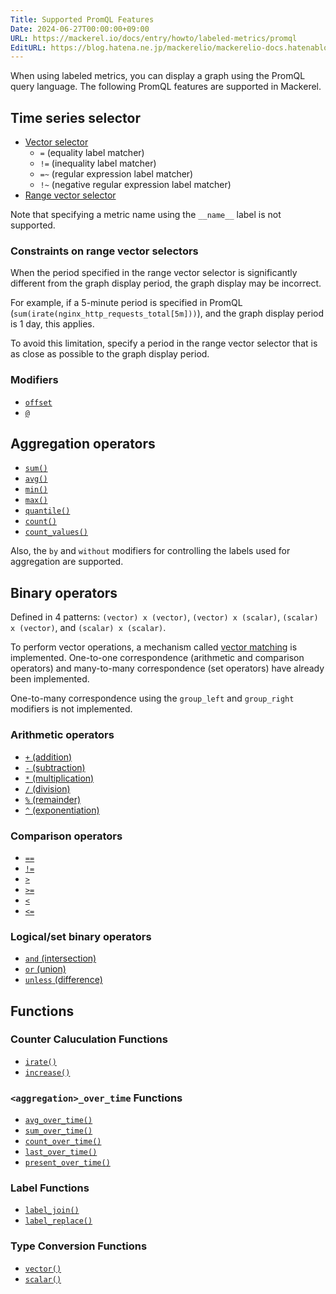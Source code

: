 ```yaml
---
Title: Supported PromQL Features
Date: 2024-06-27T00:00:00+09:00
URL: https://mackerel.io/docs/entry/howto/labeled-metrics/promql
EditURL: https://blog.hatena.ne.jp/mackerelio/mackerelio-docs.hatenablog.mackerel.io/atom/entry/6801883189090642183
---
```


When using labeled metrics, you can display a graph using the PromQL query language. The following PromQL features are supported in Mackerel.

## Time series selector

- [Vector selector](https://prometheus.io/docs/prometheus/latest/querying/basics/#instant-vector-selectors)
  - `=` (equality label matcher)
  - `!=` (inequality label matcher)
  - `=~` (regular expression label matcher)
  - `!~` (negative regular expression label matcher)
- [Range vector selector](https://prometheus.io/docs/prometheus/latest/querying/basics/#range-vector-selectors)

Note that specifying a metric name using the `__name__` label is not supported.

### Constraints on range vector selectors

When the period specified in the range vector selector is significantly different from the graph display period, the graph display may be incorrect.

For example, if a 5-minute period is specified in PromQL (`sum(irate(nginx_http_requests_total[5m]))`), and the graph display period is 1 day, this applies.

To avoid this limitation, specify a period in the range vector selector that is as close as possible to the graph display period.

### Modifiers

- [`offset`](https://prometheus.io/docs/prometheus/latest/querying/basics/#offset-modifier)
- [`@`](https://prometheus.io/docs/prometheus/latest/querying/basics/#modifier)

## Aggregation operators

- [`sum()`](https://prometheus.io/docs/prometheus/latest/querying/operators/#aggregation-operators)
- [`avg()`](https://prometheus.io/docs/prometheus/latest/querying/operators/#aggregation-operators)
- [`min()`](https://prometheus.io/docs/prometheus/latest/querying/operators/#aggregation-operators)
- [`max()`](https://prometheus.io/docs/prometheus/latest/querying/operators/#aggregation-operators)
- [`quantile()`](https://prometheus.io/docs/prometheus/latest/querying/operators/#aggregation-operators)
- [`count()`](https://prometheus.io/docs/prometheus/latest/querying/operators/#aggregation-operators)
- [`count_values()`](https://prometheus.io/docs/prometheus/latest/querying/operators/#aggregation-operators)

Also, the `by` and `without` modifiers for controlling the labels used for aggregation are supported.

## Binary operators

Defined in 4 patterns: `(vector) x (vector)`, `(vector) x (scalar)`, `(scalar) x (vector)`, and `(scalar) x (scalar)`.

To perform vector operations, a mechanism called [vector matching](https://prometheus.io/docs/prometheus/latest/querying/operators/#vector-matching) is implemented. One-to-one correspondence (arithmetic and comparison operators) and many-to-many correspondence (set operators) have already been implemented.

One-to-many correspondence using the `group_left` and `group_right` modifiers is not implemented.

### Arithmetic operators

- [`+` (addition)](https://prometheus.io/docs/prometheus/latest/querying/operators/#arithmetic-binary-operators)
- [`-` (subtraction)](https://prometheus.io/docs/prometheus/latest/querying/operators/#arithmetic-binary-operators)
- [`*` (multiplication)](https://prometheus.io/docs/prometheus/latest/querying/operators/#arithmetic-binary-operators)
- [`/` (division)](https://prometheus.io/docs/prometheus/latest/querying/operators/#arithmetic-binary-operators)
- [`%` (remainder)](https://prometheus.io/docs/prometheus/latest/querying/operators/#arithmetic-binary-operators)
- [`^` (exponentiation)](https://prometheus.io/docs/prometheus/latest/querying/operators/#arithmetic-binary-operators)

### Comparison operators

- [`==`](https://prometheus.io/docs/prometheus/latest/querying/operators/#comparison-binary-operators)
- [`!=`](https://prometheus.io/docs/prometheus/latest/querying/operators/#comparison-binary-operators)
- [`>`](https://prometheus.io/docs/prometheus/latest/querying/operators/#comparison-binary-operators)
- [`>=`](https://prometheus.io/docs/prometheus/latest/querying/operators/#comparison-binary-operators)
- [`<`](https://prometheus.io/docs/prometheus/latest/querying/operators/#comparison-binary-operators)
- [`<=`](https://prometheus.io/docs/prometheus/latest/querying/operators/#comparison-binary-operators)

### Logical/set binary operators

- [`and` (intersection)](https://prometheus.io/docs/prometheus/latest/querying/operators/#logical-set-binary-operators)
- [`or` (union)](https://prometheus.io/docs/prometheus/latest/querying/operators/#logical-set-binary-operators)
- [`unless` (difference)](https://prometheus.io/docs/prometheus/latest/querying/operators/#logical-set-binary-operators)

## Functions

### Counter Caluculation Functions

- [`irate()`](https://prometheus.io/docs/prometheus/latest/querying/functions/#irate)
- [`increase()`](https://prometheus.io/docs/prometheus/latest/querying/functions/#increase)

### `<aggregation>_over_time` Functions

- [`avg_over_time()`](https://prometheus.io/docs/prometheus/latest/querying/functions/#aggregation_over_time)
- [`sum_over_time()`](https://prometheus.io/docs/prometheus/latest/querying/functions/#aggregation_over_time)
- [`count_over_time()`](https://prometheus.io/docs/prometheus/latest/querying/functions/#aggregation_over_time)
- [`last_over_time()`](https://prometheus.io/docs/prometheus/latest/querying/functions/#aggregation_over_time)
- [`present_over_time()`](https://prometheus.io/docs/prometheus/latest/querying/functions/#aggregation_over_time)

### Label Functions

- [`label_join()`](https://prometheus.io/docs/prometheus/latest/querying/functions/#label_join)
- [`label_replace()`](https://prometheus.io/docs/prometheus/latest/querying/functions/#label_replace)

### Type Conversion Functions

- [`vector()`](https://prometheus.io/docs/prometheus/latest/querying/functions/#vector)
- [`scalar()`](https://prometheus.io/docs/prometheus/latest/querying/functions/#scalar)
